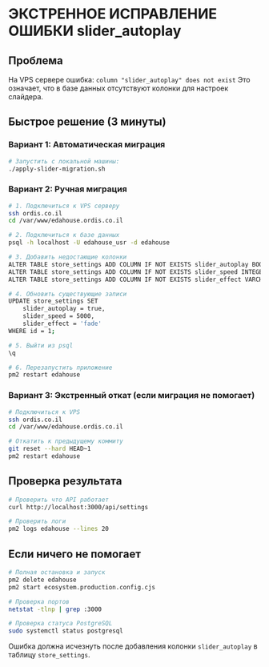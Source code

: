 # ЭКСТРЕННОЕ ИСПРАВЛЕНИЕ ОШИБКИ slider_autoplay

## Проблема
На VPS сервере ошибка: `column "slider_autoplay" does not exist`
Это означает, что в базе данных отсутствуют колонки для настроек слайдера.

## Быстрое решение (3 минуты)

### Вариант 1: Автоматическая миграция
```bash
# Запустить с локальной машины:
./apply-slider-migration.sh
```

### Вариант 2: Ручная миграция
```bash
# 1. Подключиться к VPS серверу
ssh ordis.co.il
cd /var/www/edahouse.ordis.co.il

# 2. Подключиться к базе данных
psql -h localhost -U edahouse_usr -d edahouse

# 3. Добавить недостающие колонки
ALTER TABLE store_settings ADD COLUMN IF NOT EXISTS slider_autoplay BOOLEAN DEFAULT true;
ALTER TABLE store_settings ADD COLUMN IF NOT EXISTS slider_speed INTEGER DEFAULT 5000;
ALTER TABLE store_settings ADD COLUMN IF NOT EXISTS slider_effect VARCHAR(10) DEFAULT 'fade';

# 4. Обновить существующие записи
UPDATE store_settings SET 
    slider_autoplay = true,
    slider_speed = 5000,
    slider_effect = 'fade'
WHERE id = 1;

# 5. Выйти из psql
\q

# 6. Перезапустить приложение
pm2 restart edahouse
```

### Вариант 3: Экстренный откат (если миграция не помогает)
```bash
# Подключиться к VPS
ssh ordis.co.il
cd /var/www/edahouse.ordis.co.il

# Откатить к предыдущему коммиту
git reset --hard HEAD~1
pm2 restart edahouse
```

## Проверка результата
```bash
# Проверить что API работает
curl http://localhost:3000/api/settings

# Проверить логи
pm2 logs edahouse --lines 20
```

## Если ничего не помогает
```bash
# Полная остановка и запуск
pm2 delete edahouse
pm2 start ecosystem.production.config.cjs

# Проверка портов
netstat -tlnp | grep :3000

# Проверка статуса PostgreSQL
sudo systemctl status postgresql
```

Ошибка должна исчезнуть после добавления колонки `slider_autoplay` в таблицу `store_settings`.